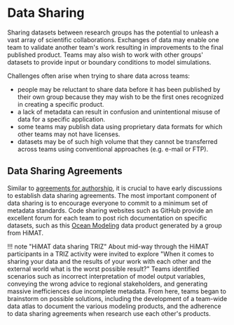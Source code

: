 # Data Sharing

Sharing datasets between research groups has the potential to unleash a vast array of scientific collaborations. Exchanges of data may enable one team to validate another team's work resulting in improvements to the final published product. Teams may also wish to work with other groups' datasets to provide input or boundary conditions to model simulations. 

Challenges often arise when trying to share data across teams:

* people may be reluctant to share data before it has been published by their own group because they may wish to be the first ones recognized in creating a specific product.
* a lack of metadata can result in confusion and unintentional misuse of data for a specific application.
* some teams may publish data using proprietary data formats for which other teams may not have licenses.
* datasets may be of such high volume that they cannot be transferred across teams using conventional approaches (e.g. e-mail or FTP).

## Data Sharing Agreements

Similar to [agreements for authorship](authorship.md), it is crucial to have early discussions to establish data sharing agreements. The most important component of data sharing is to encourage everyone to commit to a minimum set of metadata standards. Code sharing websites such as GitHub provide an excellent forum for each team to post rich documentation on specific datasets, such as this [Ocean Modeling](https://github.com/highmountainasia/HiMAT/tree/master/Projects/COAWST) data product generated by a group from HiMAT. 

!!! note "HiMAT data sharing TRIZ"
    About mid-way through the HiMAT participants in a TRIZ activity were invited to explore "When it comes to sharing your data and the results of your work with each other and the external world what is the worst possible result?" Teams identified scenarios such as incorrect interpretation of model output variables, conveying the wrong advice to regional stakeholders, and generating massive inefficiences due incomplete metadata. From here, teams began to brainstorm on possible solutions, including the development of a team-wide data atlas to document the various modeling products, and the adherence to data sharing agreements when research use each other's products.
